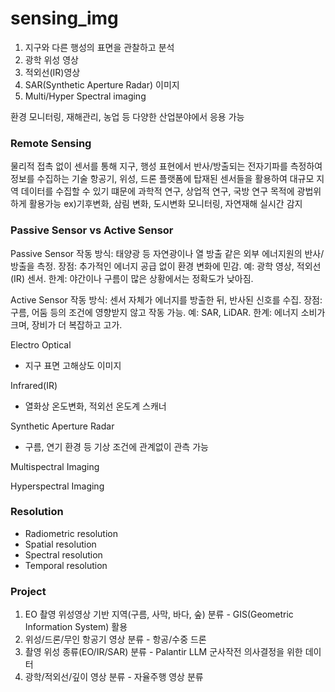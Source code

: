 # sensing_img

1. 지구와 다른 행성의 표면을 관찰하고 분석
2. 광학 위성 영상
3. 적외선(IR)영상
4. SAR(Synthetic Aperture Radar) 이미지
5. Multi/Hyper Spectral imaging

환경 모니터링, 재해관리, 농업 등 다양한 산업분야에서 응용 가능


### Remote Sensing
물리적 접촉 없이 센서를 통해 지구, 행성 표현에서 반사/방출되는 전자기파를 측정하여 정보를 수집하는 기술
항공기, 위성, 드론 플랫폼에 탑재된 센서들을 활용하여 대규모 지역 데이터를 수집할 수 있기 떄문에 과학적 연구, 상업적 연구, 국방 연구 목적에 광법위하게 활용가능
ex)기후변화, 삼림 변화, 도시변화 모니터링, 자연재해 실시간 감지

### Passive Sensor vs Active Sensor

Passive Sensor
작동 방식: 태양광 등 자연광이나 열 방출 같은 외부 에너지원의 반사/방출을 측정.
장점: 추가적인 에너지 공급 없이 환경 변화에 민감.
예: 광학 영상, 적외선(IR) 센서.
한계: 야간이나 구름이 많은 상황에서는 정확도가 낮아짐.

Active Sensor
작동 방식: 센서 자체가 에너지를 방출한 뒤, 반사된 신호를 수집.
장점: 구름, 어둠 등의 조건에 영향받지 않고 작동 가능.
예: SAR, LiDAR.
한계: 에너지 소비가 크며, 장비가 더 복잡하고 고가.


Electro Optical
- 지구 표면 고해상도 이미지

Infrared(IR)
- 열화상 온도변화, 적외선 온도계 스캐너

Synthetic Aperture Radar
- 구름, 연기 환경 등 기상 조건에 관계없이 관측 가능

Multispectral Imaging

Hyperspectral Imaging

### Resolution
- Radiometric resolution
- Spatial resolution
- Spectral resolution
- Temporal resolution


### Project
1. EO 촬영 위성영상 기반 지역(구름, 사막, 바다, 숲) 분류 - GIS(Geometric Information System) 활용
2. 위성/드론/무인 항공기 영상 분류  -  항공/수중 드론
3. 촬영 위성 종류(EO/IR/SAR) 분류  -  Palantir LLM 군사작전 의사결정을 위한 데이터
4. 광학/적외선/깊이 영상 분류 - 자율주행 영상 분류

